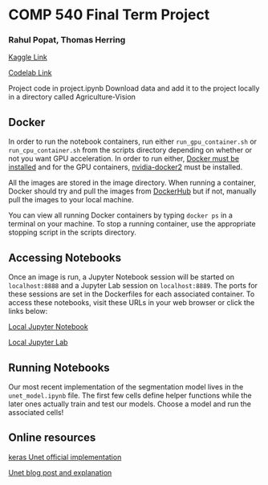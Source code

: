 # COMP 540 Final Term Project

### Rahul Popat, Thomas Herring

[Kaggle Link](https://www.kaggle.com/c/vision-for-agriculture/overview)

[Codelab Link](https://competitions.codalab.org/competitions/23732?secret_key=dba10d3a-a676-4c44-9acf-b45dc92c5fcf#learn_the_details)

Project code in project.ipynb
Download data and add it to the project locally in a directory called Agriculture-Vision

## Docker

In order to run the notebook containers, run either `run_gpu_container.sh` or `run_cpu_container.sh` from the scripts directory depending on whether or not you want GPU acceleration. In order to run either, [Docker must be installed](https://docs.docker.com/get-docker/) and for the GPU containers, [nvidia-docker2](https://github.com/NVIDIA/nvidia-docker) must be installed.

All the images are stored in the image directory. When running a container, Docker should try and pull the images from [DockerHub](https://hub.docker.com/r/th3rring/comp540_final/tags?page=1&ordering=last_updated) but if not, manually pull the images to your local machine.

You can view all running Docker containers by typing `docker ps` in a terminal on your machine. To stop a running container, use the appropriate stopping script in the scripts directory.

## Accessing Notebooks

Once an image is run, a Jupyter Notebook session will be started on `localhost:8888` and a Jupyter Lab session on `localhost:8889`. The ports for these sessions are set in the Dockerfiles for each associated container. To access these notebooks, visit these URLs in your web browser or click the links below:

[Local Jupyter Notebook](http://localhost:8888)

[Local Jupyter Lab](http://localhost:8889)

## Running Notebooks

Our most recent implementation of the segmentation model lives in the `unet_model.ipynb` file. The first few cells define helper functions while the later ones actually train and test our models. Choose a model and run the associated cells!

## Online resources

[keras Unet official implementation](https://keras.io/examples/vision/oxford_pets_image_segmentation/)

[Unet blog post and explanation](https://towardsdatascience.com/unet-line-by-line-explanation-9b191c76baf5)

